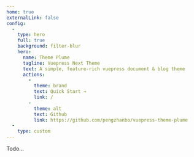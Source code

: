 ```yaml
---
home: true
externalLink: false
config:
  -
    type: hero
    full: true
    background: filter-blur
    hero:
      name: Theme Plume
      tagline: Vuepress Next Theme
      text: A simple, feature-rich vuepress document & blog theme
      actions:
        -
          theme: brand
          text: Quick Start →
          link: /
        -
          theme: alt
          text: Github
          link: https://github.com/pengzhanbo/vuepress-theme-plume
  -
    type: custom
---
```


Todo...
